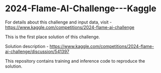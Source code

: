 # 2024-Flame-AI-Challenge---Kaggle

For details about this challenge and input data, visit - https://www.kaggle.com/competitions/2024-flame-ai-challenge

This is the first place solution of this challenge.

Solution description - https://www.kaggle.com/competitions/2024-flame-ai-challenge/discussion/541397

This repository contains training and inference code to reproduce the solution.
